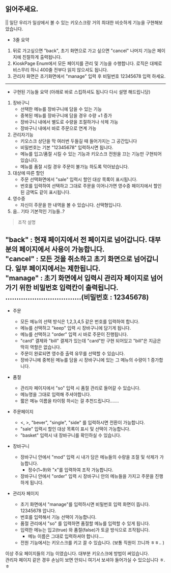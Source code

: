 
## 읽어주세요.
|| 일단 우리가 일상에서 볼 수 있는 키오스크랑 거의 최대한 비슷하게 기능을 구현해보았습니다.
- 3줄 요약

1. 뒤로 가고싶으면 "back", 초기 화면으로 가고 싶으면 "cancel" 나머지 기능은 페이지에 친절하게 출력됩니다.
2. KioskPage Enum에서 모든 페이지를 관리 및 기능을 수행합니다. 로직은 대체로 비스무리 하니 400줄 전부다 읽지 않으셔도 됩니다. 
3. 관리자 화면은 초기화면에서 "manage" 입력 후 비밀번호 12345678 입력 하세요.

---


- 구현된 기능들 요약 (아래로 바로 스킵하셔도 됩니다 다시 설명 해드립니당) 
1. 장바구니
    - 선택한 메뉴를 장바구니에 담을 수 있는 기능
    - 중복된 메뉴를 장바구니에 담을 경우 수량  +1 증가
    - 장바구니 내에서 별도로 수량을 조절하거나 삭제 가능
    - 장바구니 내에서 바로 주문으로 연계 가능
2. 관리자기능
    - 키오스크 상단을 막 여러번 두들길 때 들어가지는 그 공간입니다
    - 비밀번호는 기본 "12345678" 입력하시면 됩니다.
    - 메뉴를 입고/품절 시킬 수 있는 기능과 키오스크 전원을 끄는 기능만 구현되어있습니다.
    - 메뉴를 품절 시킬 경우 주문이 불가능 하도록 막아놨습니다.
3. 대상에 따른 할인 
    - 주문 선택화면에서 "sale" 입력시 할인 대상 목록이 표시됩니다.
    - 번호를 입력하여 선택하고 그대로 주문을 이어나가면 영수증 페이지에서 할인된 금액도 같이 표시됩니다.
4. 영수증
    - 자신이 주문을 한 내역을 볼 수 있습니다. 선택형입니다.
5. 음.. 기타 기본적인 기능들..?


> 조작 설명

"back" : 현재 페이지에서 전 페이지로 넘어갑니다. 대부분의 페이지에서 사용이 가능합니다. <br>
"cancel" : 모든 것을 취소하고 초기 화면으로 넘어갑니다. 일부 페이지에서는 제한됩니다.<br>
"manage" : 초기 화면에서 입력시 관리자 페이지로 넘어가기 위한 비밀번호 입력칸이 출력됩니다. <br>
..................................(비밀번호 : 12345678) <br>
---
- 주문
    - 모든 메뉴의 선택 방식은 1,2,3,4,5 같은 번호를 입력하여 합니다.
    - 메뉴를 선택하고 "keep" 입력 시 장바구니에 담기게 됩니다.
    - 메뉴를 선택하고 "order" 입력 시 바로 주문이 진행됩니다.
    - "card" 결제와 "bill" 결제가 있는데 "card"만 구현 되어있고 "bill"은 지금은 딱히 역할은 없습니다.
    - 주문이 완료되면 영수증 출력 유무를 선택할 수 있습니다.
    - 장바구니에 중복된 메뉴를 담을 시 장바구니에 있는 그 메뉴의 수량이 1 증가합니다.

- 품절 
    - 관리자 페이지에서 "so" 입력 시 품절 관리로 들어갈 수 있습니다. 
    - 메뉴명을 그대로 입력해 주셔야합니다. 
    - 짧은 메뉴 이름을 타이핑 하시는 걸 추천드립니다....... 

- 주문페이지
   - <, >, "bever", "single", "side" 를 입력하시면 전환이 가능합니다.
   - "sale" 입력시 할인 대상 목록이 표시 및 선택이 가능합니다.
   - "basket" 입력시 내 장바구니를 확인하실 수 있습니다.

- 장바구니 
  - 장바구니 안에서 "mod" 입력 시 내가 담은 메뉴들의 수량을 조절 및 삭제가 가능합니다. 
    - 정수(1~9)와 "x"를 입력하여 조작 가능합니다.
  - 장바구니 안에서 "order" 입력 시 장바구니 안의 메뉴들을 가지고 주문을 진행하게 됩니다.

- 관리자 페이지 
  - 초기 화면에서 "manage"를 입력하시면 비밀번호 입력 화면이 뜹니다. 12345678 압니다.
  - 번호를 입력해서 기능 선택이 가능합니다.
  - 품절 관리에서 "so" 를 입력하면 품절할 메뉴를 입력할 수 있게 됩니다. 
  - 입력한 메뉴는 입고(true) 와 품절(false)가 토글 방식으로 조작됩니다.
    - 메뉴 이름은 그대로 입력하셔야 합니다.... 
  - 전원 기능에서는 키오스크를 키고 끌 수 있습니다. (보통 직원이 끄니까 ㅎㅎ.. )

이상 주요 페이지들의 기능 이였습니다. 대부분 키오스크에 방법이 써있습니다. <br>
관리자 페이지 같은 경우 손님이 보면 안되니 여기서 보셔야 들어가실 수 있으십니다 ㅎ.ㅎ 
